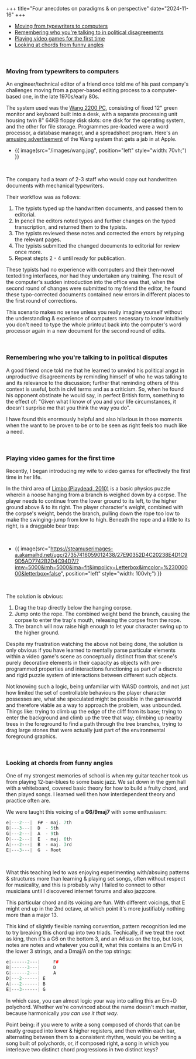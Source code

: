 +++
title="Four anecdotes on paradigms & on perspective"
date="2024-11-16"
+++


- [Moving from typewriters to computers](#moving-from-typewriters-to-computers)
- [Remembering who you're talking to in political disagreements](#remembering-who-you-re-talking-to-in-political-disputes)
- [Playing video games for the first time](#playing-video-games-for-the-first-time)
- [Looking at chords from funny angles](#looking-at-chords-from-funny-angles)

<br>


### Moving from typewriters to computers

An engineer/technical editor of a friend once told me of his past company's challenges moving from a paper-based editing process to a computer-based one, in the late 1970s/early 80s.  

The system used was the [Wang 2200 PC](https://www.wang2200.org/), consisting of fixed 12" green monitor and keyboard built into a desk, with a separate processing unit housing twin 8" 64KB floppy disk slots: one disk for the operating system, and the other for file storage. Programmes pre-loaded were a word processor, a database manager, and a spreadsheet program.  Here's an [amusing advertisement](https://www.youtube.com/watch?v=SAyFP_4EvI8) of the Wang system that gets a jab in at Apple.  


- {{ image(src="/images/wang.jpg", position="left" style="width: 70vh;") }}
<br>


The company had a team of 2-3 staff who would copy out handwritten documents with mechanical typewriters.   

Their workflow was as follows:  

1. The typists typed up the handwritten documents, and passed them to editorial.  
2. In pencil the editors noted typos and further changes on the typed transcription, and returned them to the typists. 
3. The typists reviewed these notes and corrected the errors by retyping the relevant pages.
4. The typists submitted the changed documents to editorial for review once more.
5. Repeat stepts 2 - 4 until ready for publication.  

These typists had no experience with computers and their then-novel textediting interfaces, nor had they undertaken any training. The result of the computer's sudden introduction into the office was that, when the second round of changes  were submitted to my friend the editor, he found these typo-corrected documents contained new errors in different places to the first round of corrections.  

This scenario makes no sense unless you really imagine yourself without the understanding & experience of computers necessary to know intuitively you don't need to type the whole printout back into the computer's word processor again in a new document for the second round of edits.  


<br>


### Remembering who you're talking to in political disputes

A good friend once told me that he learned to unwind his political angst in unproductive disagreements by reminding himself of who he was talking to and its relevance to the discussion; further that reminding others of this context is useful, both in civil terms and as a criticism. So, when he found his opponent obstinate he would say, in perfect British form, something to the effect of: "Given what I know of you and your life circumstances, it doesn't surprise me that you think the way you do".  

I have found this enormously helpful and also hilarious in those moments when the want to be proven to be or to be seen as right feels too much like a need.  


<br>



### Playing video games for the first time

Recently, I began introducing my wife to video games for effectively the first time in her life.  

In the third area of [Limbo (Playdead, 2010)](https://playdead.com/games/limbo/) is a basic physics puzzle wherein a noose hanging from a branch is weighed down by a corpse. The player needs to continue from the lower ground to its left, to the higher ground above & to its right. The player character's weight, combined with the corpse's weight, bends the branch, pulling down the rope too low to make the swinging-jump from low to high. Beneath the rope and a little to its right, is a draggable bear trap:  

<br>

- {{ image(src="https://steamuserimages-a.akamaihd.net/ugc/27357416059012438/27E90352D4C20238E4D1C99D5AD7742B2D4C94D7/?imw=5000&imh=5000&ima=fit&impolicy=Letterbox&imcolor=%23000000&letterbox=false", position="left" style="width: 100vh;") }}

<br>

The solution is obvious: 

1. Drag the trap directly below the hanging corpse.
2. Jump onto the rope. The combined weight bend the branch, causing the corpse to enter the trap's mouth, releasing the corpse from the rope.
3. The branch will now raise high enough to let your character swing up to the higher ground.  

Despite my frustration watching the above not being done, the solution is only obvious if you have learned to mentally parse particular elements within a video game's scene as conceptually distinct from that scene's purely decorative elements in their capacity as objects with pre-programmed properties and interactions functioning as part of a discrete and rigid puzzle system of interactions between different such objects.  
  
Not knowing such a logic, being unfamiliar with WASD controls, and not just how limited the set of controllable behaviours the player character possesses are, what she speculated might be possible in the gameworld and therefore viable as a way to approach the problem, was unbounded. Things like: trying to climb up the edge of the cliff from its base; trying to enter the background and climb up the tree that way; climbing up nearby trees in the foreground to find a path through the tree branches, trying to drag large stones that were actually just part of the environmental foreground graphics.  


<br>


### Looking at chords from funny angles

One of my strongest memories of school is when my guitar teacher took us from playing 12-bar-blues to some basic jazz. We sat down in the gym hall with a whiteboard, covered basic theory for how to build a fruity chord, and then played songs. I learned well then how interdependent theory and practice often are.  

We were taught this voicing of a __G6/9maj7__ with some enthusiasm:  

```C#
e|---2---|  F# - maj. 7th
B|---3---|  D  - 5th
G|---2---|  A  - 9th 
D|---2---|  E  - maj. 6th 
A|---2---|  B  - maj. 3rd
E|---3---|  G  - Root
```

<br>

What this teaching led to was enjoying experimenting with/absuing patterns & structures more than learning & playing set songs, often without respect for musicality, and this is probably why I failed to connect to other musicians until I discovered internet forums and also jazzcore.  

This particular chord and its voicing are fun. With different voicings, that E might end up in the 2nd octave, at which point it's more justifiably nothing more than a major 13.  

This kind of slightly flexible naming convention, pattern recognition led me to try breaking this chord up into two triads. Techically, if we treat the root as king, then it's a G6 on the bottom 3, and an A6sus on the top, but look, notes are notes and whatever you _call_ it, what this contains is an Em/G in the lower 3 strings, and a Dmaj/A on the top strings:

```C++
e|------2---|     F#     
B|------3---|     D 
G|------2---|     A     
D|---2------| E   
A|---2------| B
E|---3------| G   
```

In which case, you can almost logic your way into calling this an Em+D polychord. Whether we're convinced about the name doesn't much matter, because harmonically _you can use it that way_.  

Point being: if you were to write a song composed of chords that can be neatly grouped into lower & higher registers, and then within each bar, alternating between them to a consistent rhythm, would you be writing a song built of polychords, or, if composed right, a song in which you interleave two distinct chord progressions in two distinct keys?  

<!-- I've sometimes been derided for using terms like "[tone cluster](https://music.stackexchange.com/questions/103458/tone-clusters-explained)" and "polychord" among blues and rock players. Curiously an older classical guitarist once broke into laughter hearing a band described as "Chinese thrash metal", which is entirely uncontroversial among folks working in the rock/metal tradition.  

I haven't played an instrument seriously in nearly a decade, but I think jazz musicians might have the most fun. Jacob Collier's music might be gauche but he might just be in heaven. The last blues jam I went to, 12 different musicians played the same song, 10 times. The last time I heard an orchestra player try to improvise I had to politely applaud afterwards.   -->